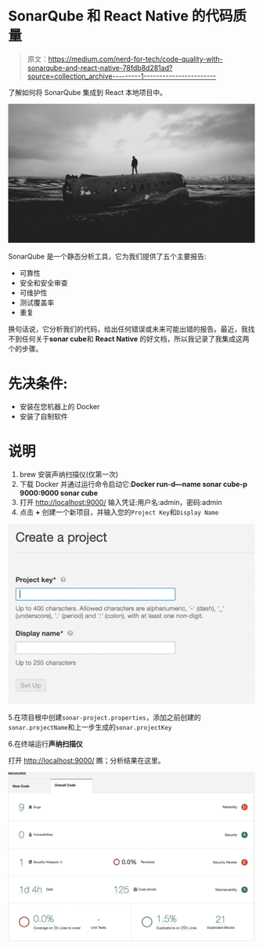 # SonarQube 和 React Native 的代码质量

> 原文：<https://medium.com/nerd-for-tech/code-quality-with-sonarqube-and-react-native-78fdb8d281ad?source=collection_archive---------1----------------------->

了解如何将 SonarQube 集成到 React 本地项目中。

![](img/67611646771bd7636b3c57ea45759a6d.png)

SonarQube 是一个静态分析工具，它为我们提供了五个主要报告:

*   可靠性
*   安全和安全审查
*   可维护性
*   测试覆盖率
*   重复

换句话说，它分析我们的代码，给出任何错误或未来可能出错的报告。最近，我找不到任何关于**sonar cube**和 **React Native** 的好文档，所以我记录了我集成这两个的步骤。

# 先决条件:

*   安装在您机器上的 Docker
*   安装了自制软件

# 说明

1.  brew 安装声纳扫描仪(仅第一次)
2.  下载 Docker 并通过运行命令启动它:**Docker run-d—name sonar cube-p 9000:9000 sonar cube**
3.  打开 [http://localhost:9000/](http://localhost:9000/) 输入凭证:用户名:admin，密码:admin
4.  点击 **+** 创建一个新项目，并输入您的`Project Key`和`Display Name`

![](img/98738418d29e379a0897c67192a346e1.png)

5.在项目根中创建`sonar-project.properties`，添加之前创建的`sonar.projectName`和上一步生成的`sonar.projectKey`

6.在终端运行**声纳扫描仪**

打开 [http://localhost:9000/](http://localhost:9000/) 瞧；分析结果在这里。

![](img/232a0f0196e8bed33bc1aba9e8dad135.png)